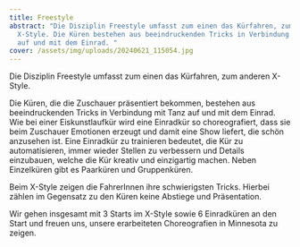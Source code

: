 ```yaml
---
title: Freestyle
abstract: "Die Disziplin Freestyle umfasst zum einen das Kürfahren, zum anderen
  X-Style. Die Küren bestehen aus beeindruckenden Tricks in Verbindung mit Tanz
  auf und mit dem Einrad. "
cover: /assets/img/uploads/20240621_115054.jpg
---
```

Die Disziplin Freestyle umfasst zum einen das Kürfahren, zum anderen X-Style.

Die Küren, die die Zuschauer präsentiert bekommen, bestehen aus beeindruckenden Tricks in Verbindung mit Tanz auf und mit dem Einrad. Wie bei einer Eiskunstlaufkür wird eine Einradkür so choreografiert, dass sie beim Zuschauer Emotionen erzeugt und damit eine Show liefert, die schön anzusehen ist. Eine Einradkür zu trainieren bedeutet, die Kür zu automatisieren, immer wieder Stellen zu verbessern und Details einzubauen, welche die Kür kreativ und einzigartig machen. Neben Einzelküren gibt es Paarküren und Gruppenküren.

Beim X-Style zeigen die FahrerInnen ihre schwierigsten Tricks. Hierbei zählen im Gegensatz zu den Küren keine Abstiege und Präsentation. 

Wir gehen insgesamt mit 3 Starts im X-Style sowie 6 Einradküren an den Start und freuen uns, unsere erarbeiteten Choreografien in Minnesota zu zeigen.
